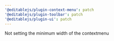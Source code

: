 ```yaml
---
'@editablejs/plugin-context-menu': patch
'@editablejs/plugin-toolbar': patch
'@editablejs/plugin-ui': patch
---
```


Not setting the minimum width of the contextmenu
